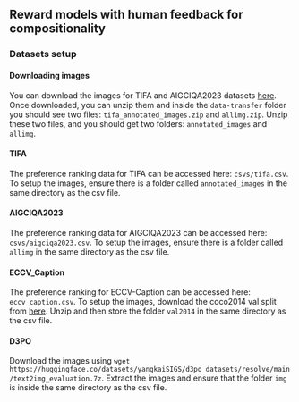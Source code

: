 ## Reward models with human feedback for compositionality

### Datasets setup

#### Downloading images
You can download the images for TIFA and AIGCIQA2023 datasets [here](https://drive.google.com/file/d/1etw5Fb-wuiIb6KbUu7-gAm_fRRy_dp2r/view?usp=sharing).
Once downloaded, you can unzip them and inside the `data-transfer` folder you should see two files: `tifa_annotated_images.zip` and `allimg.zip`. Unzip these two files, and you should get two folders: `annotated_images` and `allimg`.

#### TIFA
The preference ranking data for TIFA can be accessed here: `csvs/tifa.csv`. To setup the images, ensure there is a folder called `annotated_images` in the same directory as the csv file.

#### AIGCIQA2023
The preference ranking data for AIGCIQA2023 can be accessed here: `csvs/aigciqa2023.csv`. To setup the images, ensure there is a folder called `allimg` in the same directory as the csv file.

#### ECCV_Caption
The preference ranking for ECCV-Caption can be accessed here: `eccv_caption.csv`. To setup the images, download the coco2014 val split from [here](http://images.cocodataset.org/zips/val2014.zip). Unzip and then store the folder `val2014` in the same directory as the csv file. 

#### D3PO
Download the images using `wget https://huggingface.co/datasets/yangkaiSIGS/d3po_datasets/resolve/main/text2img_evaluation.7z`. Extract the images and ensure that the folder `img` is inside the same directory as the csv file.
